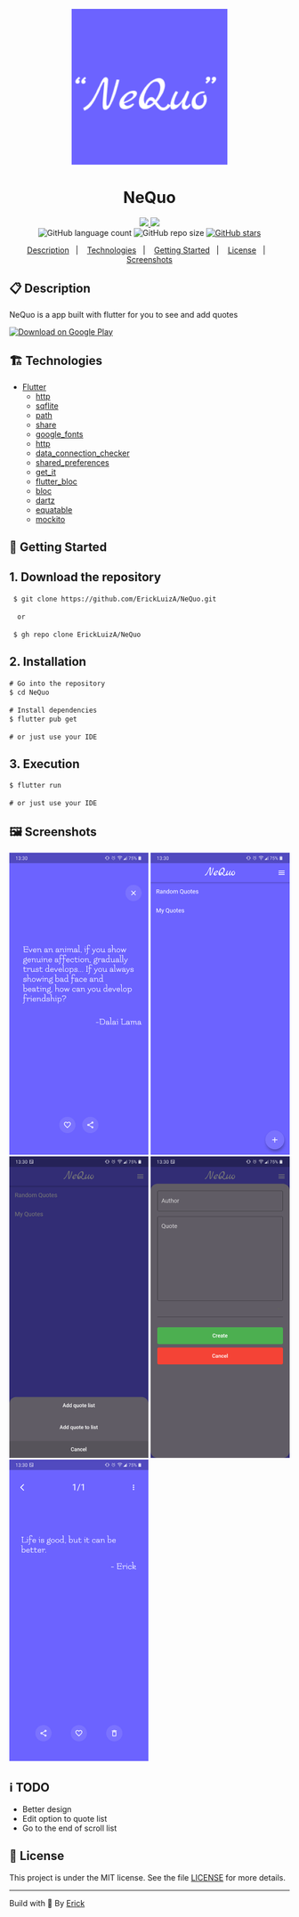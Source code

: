 <p align="center"> 
  <img alt="NeQuo icon" src="./android/app/src/main/ic_launcher-playstore.png"  width="280"/>
</p>

<h1 align="center"> NeQuo </h1>

<p align="center">
  <a href="https://github.com/ErickLuizA/NeQuo/graphs/commit-activity" alt="Maintenance">
    <img src="https://img.shields.io/badge/Maintained%3F-yes-1EAE72.svg" />
  </a>

  <a href="./LICENSE" alt="License: MIT">
    <img src="https://img.shields.io/badge/License-MIT-1EAE72.svg" />
  </a>

<br/>

<img alt="GitHub language count" src="https://img.shields.io/github/languages/count/ErickLuizA/NeQuo?color=blue">

<img alt="GitHub repo size" src="https://img.shields.io/github/repo-size/ErickLuizA/NeQuo">

<a href="https://github.com/ErickLuizA/NeQuo/stargazers">
  <img alt="GitHub stars" src="https://img.shields.io/github/stars/ErickLuizA/NeQuo?style=social">
</a>

<p align="center">
  <a href="#clipboard-description">Description</a>&nbsp;&nbsp;&nbsp;|&nbsp;&nbsp;&nbsp;
  <a href="#building_construction-technologies">Technologies</a>&nbsp;&nbsp;&nbsp;|&nbsp;&nbsp;&nbsp;
  <a href="#rocket-getting-started">Getting Started</a>&nbsp;&nbsp;&nbsp;|&nbsp;&nbsp;&nbsp;
  <a href="#memo-license">License</a>&nbsp;&nbsp;&nbsp;|&nbsp;&nbsp;&nbsp;
  <a href="#framed_picture-screenshots">Screenshots</a>
</p>

## :clipboard: Description

NeQuo is a app built with flutter for you to see and add quotes

<a href="https://play.google.com/store/apps/details?id=com.deverick.com.deverick.com.deverick.nequo">
  <img src="https://play.google.com/intl/en_us/badges/images/generic/en_badge_web_generic.png" alt="Download on Google Play" height="100">
</a>


## :building_construction: Technologies

- [Flutter](https://flutter.dev/)
  - [http](https://pub.dev/packages/http)
  - [sqflite](https://pub.dev/packages/sqflite)
  - [path](https://pub.dev/packages/path)
  - [share](https://pub.dev/packages/share)
  - [google_fonts](https://pub.dev/packages/google_fonts)
  - [http](https://pub.dev/packages/http)
  - [data_connection_checker](https://pub.dev/packages/data_connection_checker)
  - [shared_preferences](https://pub.dev/packages/shared_preferences)
  - [get_it](https://pub.dev/packages/get_it)
  - [flutter_bloc](https://pub.dev/packages/flutter_bloc)
  - [bloc](https://pub.dev/packages/bloc)
  - [dartz](https://pub.dev/packages/dartz)
  - [equatable](https://pub.dev/packages/equatable)
  - [mockito](https://pub.dev/packages/mockito)


## :rocket: Getting Started

## 1. Download the repository

```shell
 $ git clone https://github.com/ErickLuizA/NeQuo.git
  
  or 

 $ gh repo clone ErickLuizA/NeQuo
```

## 2. Installation

```shell
# Go into the repository
$ cd NeQuo

# Install dependencies
$ flutter pub get 

# or just use your IDE
```

## 3. Execution

```shell
$ flutter run

# or just use your IDE
```


## :framed_picture: Screenshots

<div>
  <img alt="Fanarvel image" src="./.github/qotd.png"  width="250"/>
  <img alt="Fanarvel image" src="./.github/home.png"  width="250"/>
  <img alt="Fanarvel image" src="./.github/addmodal.png"  width="250"/>
  <img alt="Fanarvel image" src="./.github/addquote.png"  width="250"/>
  <img alt="Fanarvel image" src="./.github/quote.png"  width="250"/>
</div>

## :information_source: TODO
  - Better design
  - Edit option to quote list
  - Go to the end of scroll list

## :memo: License



This project is under the MIT license. See the file [LICENSE](LICENSE) for more details.

---

Build with 💙 By [Erick](https://www.linkedin.com/in/erick-luiz-47151a1a4/)
